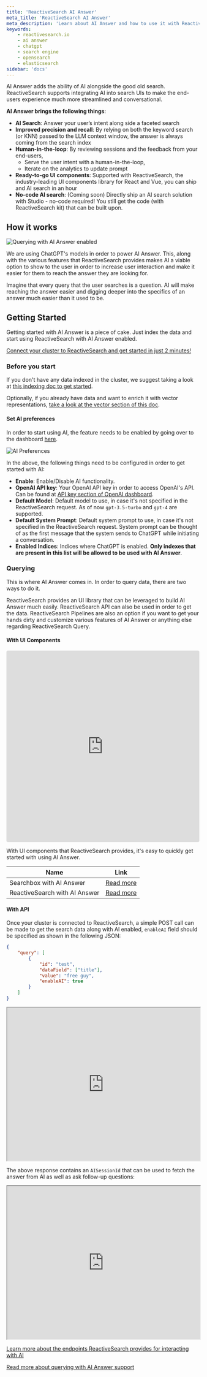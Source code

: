 ```yaml
---
title: 'ReactiveSearch AI Answer'
meta_title: 'ReactiveSearch AI Answer'
meta_description: 'Learn about AI Answer and how to use it with ReactiveSearch'
keywords:
    - reactivesearch.io
    - ai answer
    - chatgpt
    - search engine
    - opensearch
    - elasticsearch
sidebar: 'docs'
---
```


AI Answer adds the ability of AI alongside the good old search. ReactiveSearch supports integrating AI into search UIs to make the end-users experience much more streamlined and conversational.

**AI Answer brings the following things**:

- **AI Search**: Answer your user’s intent along side a faceted search
- **Improved precision and recall**: By relying on both the keyword search (or KNN) passed to the LLM context window, the answer is always coming from the search index
- **Human-in-the-loop**: By reviewing sessions and the feedback from your end-users,
    - Serve the user intent with a human-in-the-loop,
    - Iterate on the analytics to update prompt
- **Ready-to-go UI components**: Supported with ReactiveSearch, the industry-leading UI components library for React and Vue, you can ship and AI search in an hour
- **No-code AI search**: (Coming soon) Directly ship an AI search solution with Studio - no-code required! You still get the code (with ReactiveSearch kit) that can be built upon.

## How it works

![Querying with AI Answer enabled](/images/concepts/querying_ai.png "Querying with AI Answer Vizualized")

We are using ChatGPT's models in order to power AI Answer. This, along with the various features that ReactiveSearch provides makes AI a viable option to show to the user in order to increase user interaction and make it easier for them to reach the answer they are looking for.

Imagine that every query that the user searches is a question. AI will make reaching the answer easier and digging deeper into the specifics of an answer much easier than it used to be.

## Getting Started

Getting started with AI Answer is a piece of cake. Just index the data and start using ReactiveSearch with AI Answer enabled.

[Connect your cluster to ReactiveSearch and get started in just 2 minutes!](https://dashboard.reactivesearch.io/signup?utm_source=docs&utm_medium=docs&utm_campaign=ai_answer)

### Before you start

If you don't have any data indexed in the cluster, we suggest taking a look at [this indexing doc to get started](./indexing).

Optionally, if you already have data and want to enrich it with vector representations, [take a look at the vector section of this doc](./indexing#enriching-with-vector-data).

#### Set AI preferences

In order to start using AI, the feature needs to be enabled by going over to the dashboard [here](https://dash.reactivesearch.io/cluster/ai-preferences).

![AI Preferences](https://i.imgur.com/wBzEW2o.jpg "AI preferences")

In the above, the following things need to be configured in order to get started with AI:

- **Enable**: Enable/Disable AI functionality.
- **OpenAI API key**: Your OpenAI API key in order to access OpenAI's API. Can be found at [API key section of OpenAI dashboard](https://platform.openai.com/account/api-keys).
- **Default Model**: Default model to use, in case it's not specified in the ReactiveSearch request. As of now `gpt-3.5-turbo` and `gpt-4` are supported.
- **Default System Prompt**: Default system prompt to use, in case it's not specified in the ReactiveSearch request. System prompt can be thought of as the first message that the system sends to ChatGPT while initiating a conversation.
- **Enabled Indices**: Indices where ChatGPT is enabled. **Only indexes that are present in this list will be allowed to be used with AI Answer**.


### Querying

This is where AI Answer comes in. In order to query data, there are two ways to do it.

ReactiveSearch provides an UI library that can be leveraged to build AI Answer much easily. ReactiveSearch API can also be used in order to get the data. ReactiveSearch Pipelines are also an option if you want to get your hands dirty and customize various features of AI Answer or anything else regarding ReactiveSearch Query.

#### With UI Components

<iframe src="https://codesandbox.io/embed/github/awesome-reactivesearch/q-n-a-search-ui/tree/main/?fontsize=14&hidenavigation=1&theme=light"
     style="width:100%; height:500px; border:0; border-radius: 4px; overflow:hidden;"
     title="q-n-a-search-ui"
     allow="accelerometer; ambient-light-sensor; camera; encrypted-media; geolocation; gyroscope; hid; microphone; midi; payment; usb; vr; xr-spatial-tracking"
     sandbox="allow-forms allow-modals allow-popups allow-presentation allow-same-origin allow-scripts"
   ></iframe>

With UI components that ReactiveSearch provides, it's easy to quickly get started with using AI Answer.

| Name | Link |
| -- | -- |
| Searchbox with AI Answer | [Read more](https://docs.reactivesearch.io/docs/reactivesearch/react/search/searchbox/#aiconfig) |
| ReactiveSearch with AI Answer | [Read more](https://docs.reactivesearch.io/docs/reactivesearch/react/search/aianswer/) |

#### With API

Once your cluster is connected to ReactiveSearch, a simple POST call can be made to get the search data along with AI enabled, `enableAI` field should be specified as shown in the following JSON:

```json
{
    "query": [
        {
            "id": "test",
            "dataField": ["title"],
            "value": "free guy",
            "enableAI": true
        }
    ]
}
```

<iframe frameborder="1px" width="100%" height="400px" src="https://play.reactivesearch.io/embed/VvDdd6uvjFUYwVSelYQJ"></iframe>

The above response contains an `AISessionId` that can be used to fetch the answer from AI as well as ask follow-up questions:

<iframe frameborder="1px" width="100%" height="400px" src="https://play.reactivesearch.io/embed/fp5e52TLUckcPSPTEyty"></iframe>

[Learn more about the endpoints ReactiveSearch provides for interacting with AI](https://api.reactivesearch.io/#44009fda-61f7-4d1b-81b5-9f495d3111a3)

[Read more about querying with AI Answer support](./querying)


